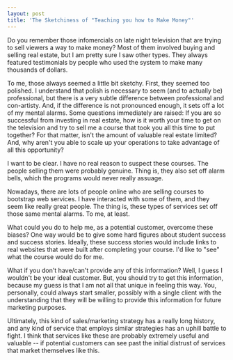 ```yaml
---
layout: post
title: 'The Sketchiness of "Teaching you how to Make Money"'
---
```


Do you remember those infomercials on late night television that are
trying to sell viewers a way to make money? Most of them involved
buying and selling real estate, but I am pretty sure I saw other
types. They always featured testimonials by people who used the system
to make many thousands of dollars. 

To me, those always seemed a little bit sketchy. First, they 
seemed too polished. I understand that polish is necessary to seem
(and to actually be) professional, but there is a very subtle
difference between professional and con-artisty. And, if the
difference is not pronounced enough, it sets off a lot of my mental
alarms. Some questions immediately are raised: If you are so
successful from investing in real estate, how is it worth your time to
get on the television and try to sell me a course that took you all
this time to put together? For that matter, isn't the amount of
valuable real estate limited? And, why aren't you able to scale up
your operations to take advantage of all this opportunity?

I want to be clear. I have no real reason to suspect these courses. 
The people selling them were probably genuine. Thing is, they also set
off alarm bells, which the programs would never really assuage.

Nowadays, there are lots of people online who are selling
courses to bootstrap web services. I have interacted with some of
them, and they seem like really great people. 
The thing is, these types of services set off those same mental
alarms. To me, at least. 

What could you do to help me, as a potential customer, overcome these
biases? One way would be 
to give some hard figures about student success and success
stories. Ideally, these success 
stories would include links to real websites that were built after
completing your course. I'd like to "see" what the course would do for
me. 

What if you don't have/can't provide any of this information? Well, I
guess I wouldn't be your ideal customer. But, you should try to get
this information, because my
guess is that I am not all that unique in feeling this way. You,
personally, could always start smaller, possibly with a single client
with the understanding that they will be willing to provide this
information for future marketing purposes. 

Ultimately, this kind of sales/marketing strategy has a really long history, and
any kind of service that employs similar strategies has an uphill
battle to fight. I think that services like these are probably
extremely useful and valuable -- if potential customers can see past
the initial distrust of services that market themselves like this.
